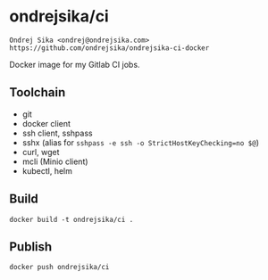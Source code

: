 # ondrejsika/ci

    Ondrej Sika <ondrej@ondrejsika.com>
    https://github.com/ondrejsika/ondrejsika-ci-docker

Docker image for my Gitlab CI jobs.


## Toolchain

- git
- docker client
- ssh client, sshpass
- sshx (alias for `sshpass -e ssh -o StrictHostKeyChecking=no $@`)
- curl, wget
- mcli (Minio client)
- kubectl, helm


## Build

```
docker build -t ondrejsika/ci .
```

## Publish

```
docker push ondrejsika/ci
```

